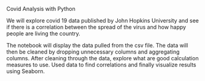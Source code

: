 Covid Analysis with Python

We will explore covid 19 data published by John Hopkins University and see if there is a correlation between the spread of the virus and how happy people are living the country. 

The notebook will display the data pulled from the csv file. The data will then be cleaned by dropping unnecessary columns and aggregating columns. After cleaning through the data, explore what are good calculation measures to use. Used data to find correlations and finally visualize results using Seaborn. 

